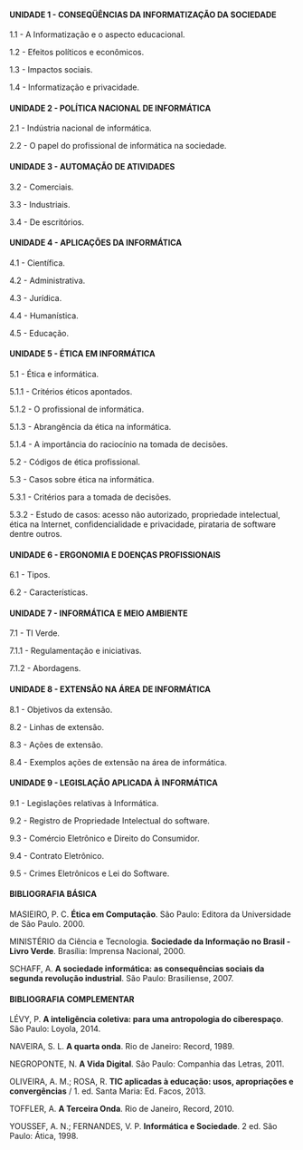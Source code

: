 #### UNIDADE 1 - CONSEQÜÊNCIAS DA INFORMATIZAÇÃO DA SOCIEDADE
1.1 - A Informatização e o aspecto educacional.

1.2 - Efeitos políticos e econômicos.

1.3 - Impactos sociais.

1.4 - Informatização e privacidade.

#### UNIDADE 2 - POLÍTICA NACIONAL DE INFORMÁTICA
2.1 - Indústria nacional de informática.

2.2 - O papel do profissional de informática na sociedade.

#### UNIDADE 3 - AUTOMAÇÃO DE ATIVIDADES
3.2 - Comerciais.

3.3 - Industriais.

3.4 - De escritórios.

#### UNIDADE 4 - APLICAÇÕES DA INFORMÁTICA
4.1 - Científica.

4.2 - Administrativa.

4.3 - Jurídica.

4.4 - Humanística.

4.5 - Educação.

#### UNIDADE 5 - ÉTICA EM INFORMÁTICA
5.1 - Ética e informática.

5.1.1 - Critérios éticos apontados.

5.1.2 - O profissional de informática.

5.1.3 - Abrangência da ética na informática.

5.1.4 - A importância do raciocínio na tomada de decisões.

5.2 - Códigos de ética profissional.

5.3 - Casos sobre ética na informática.

5.3.1 - Critérios para a tomada de decisões.

5.3.2 - Estudo de casos: acesso não autorizado, propriedade intelectual, ética na Internet, confidencialidade e privacidade, pirataria de software dentre outros.

#### UNIDADE 6 - ERGONOMIA E DOENÇAS PROFISSIONAIS
6.1 - Tipos.

6.2 - Características.

#### UNIDADE 7 - INFORMÁTICA E MEIO AMBIENTE
7.1 - TI Verde.

7.1.1 - Regulamentação e iniciativas.

7.1.2 - Abordagens.

#### UNIDADE 8 - EXTENSÃO NA ÁREA DE INFORMÁTICA
8.1 - Objetivos da extensão.

8.2 - Linhas de extensão.

8.3 - Ações de extensão.

8.4 - Exemplos ações de extensão na área de informática.

#### UNIDADE 9 - LEGISLAÇÃO APLICADA À INFORMÁTICA
9.1 - Legislações relativas à Informática.

9.2 - Registro de Propriedade Intelectual do software.

9.3 - Comércio Eletrônico e Direito do Consumidor.

9.4 - Contrato Eletrônico.

9.5 - Crimes Eletrônicos e Lei do Software.

#### BIBLIOGRAFIA BÁSICA
MASIEIRO, P. C. **Ética em Computação**. São Paulo: Editora da Universidade de São Paulo. 2000.

MINISTÉRIO da Ciência e Tecnologia. **Sociedade da Informação no Brasil - Livro Verde**. Brasília: Imprensa Nacional, 2000.

SCHAFF, A. **A sociedade informática: as consequências sociais da segunda revolução industrial**. São Paulo: Brasiliense, 2007.

#### BIBLIOGRAFIA COMPLEMENTAR
LÉVY, P. **A inteligência coletiva: para uma antropologia do ciberespaço**. São Paulo: Loyola, 2014.

NAVEIRA, S. L. **A quarta onda**. Rio de Janeiro: Record, 1989.

NEGROPONTE, N. **A Vida Digital**. São Paulo: Companhia das Letras, 2011.

OLIVEIRA, A. M.; ROSA, R. **TIC aplicadas à educação: usos, apropriações e convergências** / 1. ed. Santa Maria: Ed. Facos, 2013.

TOFFLER, A. **A Terceira Onda**. Rio de Janeiro, Record, 2010.

YOUSSEF, A. N.; FERNANDES, V. P. **Informática e Sociedade**. 2 ed. São Paulo: Ática, 1998.
